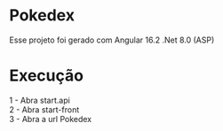 # Pokedex

Esse projeto foi gerado com Angular 16.2
.Net 8.0 (ASP)


# Execução

1 - Abra start.api
<br>
2 - Abra start-front
<br>
3 - Abra a url Pokedex

